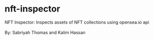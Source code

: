 # nft-inspector
NFT Inspector: Inspects assets of NFT collections using opensea.io api<br><br>
By: Sabriyah Thomas and Kalim Hassan
